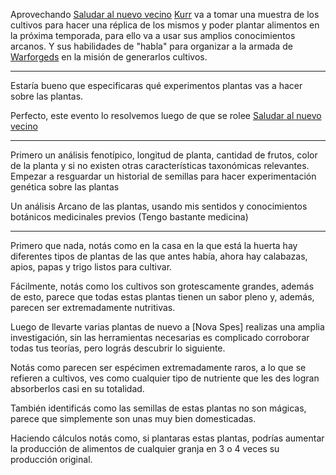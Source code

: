 Aprovechando [Saludar al nuevo vecino](../../!EVENTOS/Saludar%20al%20nuevo%20vecino.md) [Kurr](Kurr.md) va a tomar una muestra de los cultivos para hacer una réplica de los mismos y poder plantar alimentos en la próxima temporada, para ello va a usar sus amplios conocimientos arcanos. Y sus habilidades de "habla" para organizar a la armada de [Warforgeds](../../../../Nova%20Spes/Recursos%20especiales%20y%20Assets%20del%20reino/Warforgeds.md) en la misión de generarlos cultivos.

---

Estaría bueno que especificaras qué experimentos plantas vas a hacer sobre las plantas.

Perfecto, este evento lo resolvemos luego de que se rolee [Saludar al nuevo vecino](../../!EVENTOS/Saludar%20al%20nuevo%20vecino.md)

---
Primero un análisis fenotípico, longitud de planta, cantidad de frutos, color de la planta y si no existen otras características taxonómicas relevantes. Empezar a resguardar un historial de semillas para hacer experimentación genética sobre las plantas

Un análisis Arcano de las plantas, usando mis sentidos y conocimientos botánicos medicinales previos (Tengo bastante medicina)

---
Primero que nada, notás como en la casa en la que está la huerta hay diferentes tipos de plantas de las que antes había, ahora hay calabazas, apios, papas y trigo listos para cultivar.

Fácilmente, notás como los cultivos son grotescamente grandes, además de esto, parece que todas estas plantas tienen un sabor pleno y, además, parecen ser extremadamente nutritivas.

Luego de llevarte varias plantas de nuevo a [Nova Spes] realizas una amplia investigación, sin las herramientas necesarias es complicado corroborar todas tus teorías, pero lográs descubrir lo siguiente. 

Notás como parecen ser espécimen extremadamente raros, a lo que se refieren a cultivos, ves como cualquier tipo de nutriente que les des logran absorberlos casi en su totalidad.

También identificás como las semillas de estas plantas no son mágicas, parece que simplemente son unas muy bien domesticadas.

Haciendo cálculos notás como, si plantaras estas plantas, podrías aumentar la producción de alimentos de cualquier granja en 3 o 4 veces su producción original.

